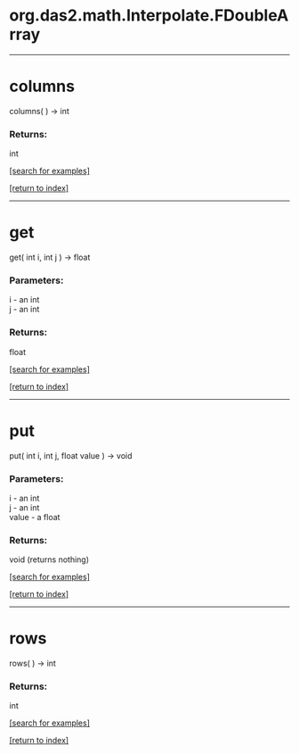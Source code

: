 # org.das2.math.Interpolate.FDoubleArray
***
<a name="columns"></a>
# columns
columns(  ) &rarr; int



### Returns:
int


<a href="https://github.com/autoplot/dev/search?q=columns&unscoped_q=columns">[search for examples]</a>

<a href="https://github.com/autoplot/documentation/blob/master/javadoc/index-all.md">[return to index]</a>

***
<a name="get"></a>
# get
get( int i, int j ) &rarr; float



### Parameters:
i - an int
<br>j - an int

### Returns:
float


<a href="https://github.com/autoplot/dev/search?q=get&unscoped_q=get">[search for examples]</a>

<a href="https://github.com/autoplot/documentation/blob/master/javadoc/index-all.md">[return to index]</a>

***
<a name="put"></a>
# put
put( int i, int j, float value ) &rarr; void



### Parameters:
i - an int
<br>j - an int
<br>value - a float

### Returns:
void (returns nothing)


<a href="https://github.com/autoplot/dev/search?q=put&unscoped_q=put">[search for examples]</a>

<a href="https://github.com/autoplot/documentation/blob/master/javadoc/index-all.md">[return to index]</a>

***
<a name="rows"></a>
# rows
rows(  ) &rarr; int



### Returns:
int


<a href="https://github.com/autoplot/dev/search?q=rows&unscoped_q=rows">[search for examples]</a>

<a href="https://github.com/autoplot/documentation/blob/master/javadoc/index-all.md">[return to index]</a>

